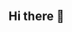## Hi there 👋

<!--
**sarthaktandulje/sarthaktandulje** is a ✨ _special_ ✨ repository because its `README.md` (this file) appears on your GitHub profile.

## 👋 Hey, I'm Sarthak Tandulje!
*I'm a student passionate about AI, mathematics, and discovering physics in everyday life 💫 
*I'm into the field of AI and Machine Learning and I am currently making a AI that takes the photos of pericular crops and tells us about if its suffering from a disease or if its healthy else if it is under irrigated or so. This AI will be available on perticular browsers as in form of webs.
*I'm currently preparing for MEXT and studying in 11th grade.
## 🏆 Achievements:-
*💡 Completed and learned: > Mathematics for Machine learning ; Linear Algebra, Multivariate Calculus, Principal Components Analysis - By Imperial College (London)
              > Python Developer
              > Generative AI in Practice
              > Prompt Engineering
              > SQL Intermidiate level
              > Project Planning with AI 
              > Write with AI
